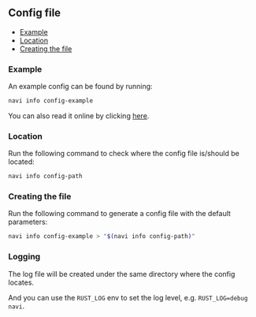 ## Config file

- [Example](#example)
- [Location](#location)
- [Creating the file](#creating-the-file)

### Example

An example config can be found by running:

```sh
navi info config-example
```

You can also read it online by clicking [here](./config_file_example.yaml).

### Location

Run the following command to check where the config file is/should be located:

```sh
navi info config-path
```

### Creating the file

Run the following command to generate a config file with the default parameters:

```sh
navi info config-example > "$(navi info config-path)"
```

### Logging

The log file will be created under the same directory where the config locates.

And you can use the `RUST_LOG` env to set the log level, e.g. `RUST_LOG=debug navi`.
